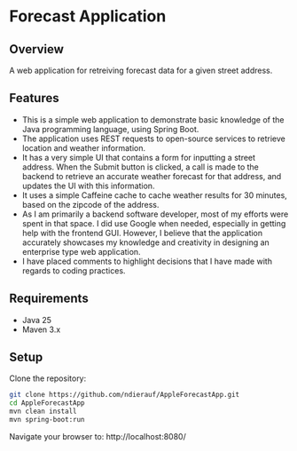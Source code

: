 # Forecast Application

## Overview
A web application for retreiving forecast data for a given street address.

## Features
- This is a simple web application to demonstrate basic knowledge of the Java programming language, using Spring Boot.
- The application uses REST requests to open-source services to retrieve location and weather information.
- It has a very simple UI that contains a form for inputting a street address. When the Submit button is clicked, a call is made to the backend to retrieve an accurate weather forecast for that address, and updates the UI with this information.
- It uses a simple Caffeine cache to cache weather results for 30 minutes, based on the zipcode of the address.
- As I am primarily a backend software developer, most of my efforts were spent in that space. I did use Google when needed, especially in getting help with the frontend GUI. However, I believe that the application accurately showcases my knowledge and creativity in designing an enterprise type web application.
- I have placed comments to highlight decisions that I have made with regards to coding practices.

## Requirements
- Java 25
- Maven 3.x

## Setup

Clone the repository:
```bash
git clone https://github.com/ndierauf/AppleForecastApp.git
cd AppleForecastApp
mvn clean install
mvn spring-boot:run
```
Navigate your browser to: http://localhost:8080/
